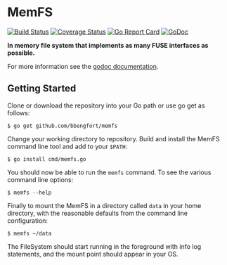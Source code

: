 # MemFS

[![Build Status](https://travis-ci.org/bbengfort/memfs.svg?branch=master)](https://travis-ci.org/bbengfort/memfs)
[![Coverage Status](https://coveralls.io/repos/github/bbengfort/memfs/badge.svg?branch=master)](https://coveralls.io/github/bbengfort/memfs?branch=master)
[![Go Report Card](https://goreportcard.com/badge/github.com/bbengfort/memfs)](https://goreportcard.com/report/github.com/bbengfort/memfs)
[![GoDoc](https://godoc.org/github.com/bbengfort/memfs?status.svg)](https://godoc.org/github.com/bbengfort/memfs)

**In memory file system that implements as many FUSE interfaces as possible.**

For more information see the [godoc documentation](https://godoc.org/github.com/bbengfort/memfs).

## Getting Started

Clone or download the repository into your Go path or use go get as follows:

```
$ go get github.com/bbengfort/memfs
```

Change your working directory to repository. Build and install the MemFS command line tool and add to your `$PATH`:

```
$ go install cmd/memfs.go
```

You should now be able to run the `memfs` command. To see the various command line options:

```
$ memfs --help
```

Finally to mount the MemFS in a directory called `data` in your home directory, with the reasonable defaults from the command line configuration:

```
$ memfs ~/data
```

The FileSystem should start running in the foreground with info log statements, and the mount point should appear in your OS.

